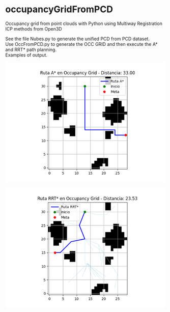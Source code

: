 # occupancyGridFromPCD
Occupancy grid from point clouds with Python using Multiway Registration ICP methods from Open3D  

See the file Nubes.py to generate the unified PCD from PCD dataset.  
Use OccFromPCD.py to generate the OCC GRID and then execute the A* and RRT* path planning.  
Examples of output.  

![image](A_Star.png "A* algorithm")   

![image](RRT.png "RRT* algorithm")
